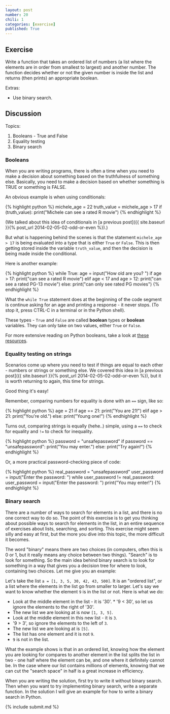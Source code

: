 ```yaml
---
layout: post
number: 20
chili: 1
categories: [exercise]
published: True
---
```


## Exercise

Write a function that takes an ordered list of numbers (a list where the elements are in order from smallest to largest) and another number. The function decides whether or not the given number is inside the list and returns (then prints) an appropriate boolean.

Extras: 

* Use binary search. 

## Discussion

Topics: 

1. Booleans - True and False
2. Equality testing
3. Binary search

### Booleans

When you are writing programs, there is often a time when you need to make a decision about something based on the truthfulness of something else. Basically, you need to make a decision based on whether something is TRUE or something is FALSE. 

An obvious example is when using conditionals: 

{% highlight python %}
  michele_age = 22
  truth_value = michele_age > 17
  if (truth_value):
    print("Michele can see a rated R movie")
{% endhighlight %}

(We talked about this idea of conditionals in [a previous post]({{ site.baseurl }}{% post_url 2014-02-05-02-odd-or-even %}).)

But what is happening behind the scenes is that the statement `michele_age > 17` is being evaluated into a type that is either `True` or `False`. This is then getting stored inside the variable `truth_value`, and then the decision is being made inside the conditional. 

Here is another example: 

{% highlight python %}
  while True:
    age = input("How old are you? ")
    if age > 17: 
      print("can see a rated R movie")
    elif age < 17 and age > 12:
      print("can see a rated PG-13 movie")
    else: 
      print("can only see rated PG movies")
{% endhighlight %}

What the `while True` statement does at the beginning of the code segment is continue asking for an age and printing a response - it never stops. (To stop it, press CTRL-C in a terminal or in the Python shell). 

These types - `True` and `False` are called **boolean** types or **boolean** variables. They can only take on two values, either `True` or `False`. 

For more extensive reading on Python booleans, take a look at [these](http://www.pythonforbeginners.com/basics/boolean) [resources](http://learnpythonthehardway.org/book/ex28.html). 

### Equality testing on strings

Scenarios come up where you need to test if things are equal to each other - numbers or strings or something else. We covered this idea in [a previous post]({{ site.baseurl }}{% post_url 2014-02-05-02-odd-or-even %}), but it is worth returning to again, this time for strings. 

Good thing it's easy! 

Remember, comparing numbers for equality is done with an `==` sign, like so: 

{% highlight python %}
  age = 21
  if age == 21:
    print("You are 21!")
  elif age > 21:
    print("You're old.")
  else:
    print("Young one!")
{% endhighlight %}

Turns out, comparing strings is equally (hehe..) simple, using a `==` to check for equality and `!=` to check for inequality. 

{% highlight python %}
  password = "unsafepassword"
  if password == "unsafepassword":
    print("You may enter.")
  else:
    print("Try again!")
{% endhighlight %}

Or, a more practical password-checking piece of code: 

{% highlight python %}
  real_password = "unsafepassword"
  user_password = input("Enter the password: ")
  while user_password != real_password:
    user_password = input("Enter the password: ")
  print("You may enter!")
{% endhighlight %}

### Binary search

There are a number of ways to search for elements in a list, and there is no one correct way to do so. The point of this exercise is to get you thinking about possible ways to search for elements in the list, in an entire sequence of exercises about lists, searching, and sorting. This exercise might seem silly and easy at first, but the more you dive into this topic, the more difficult it becomes.

The word "binary" means there are two choices (in computers, often this is 0 or 1, but it really means any choice between two things). "Search" is to look for something. So the main idea behind binary search is to look for something in a way that gives you a decision tree for where to look, containing two choices. Let me give you an example: 

Let's take the list `a = [1, 3, 5, 30, 42, 43, 500]`. It is an "ordered list", or a list where the elements in the list go from smaller to larger. Let's say we want to know whether the element `9` is in the list or not. Here is what we do: 

* Look at the middle element in the list - it is '30'. * '9 < 30', so let us ignore the elements to the right of '30'. 
* The new list we are looking at is now `[1, 3, 5]`. 
* Look at the middle element in this new list - it is `3`. 
* '9 > 3', so ignore the elements to the left of `3`. 
* The new list we are looking at is `[5]`.
* The list has one element and it is not `9`. 
* `9` is not in the list. 

What the example shows is that in an ordered list, knowing how the element you are looking for compares to another element in the list splits the list in two - one half where the element can be, and one where it definitely cannot be. In the case where our list contains millions of elements, knowing that we can cut the "search space" in half is a great increase in efficiency. 

When you are writing the solution, first try to write it without binary search. Then when you want to try implementing binary search, write a separate function. In the solution I will give an example for how to write a binary search in Python.

{% include submit.md %}
